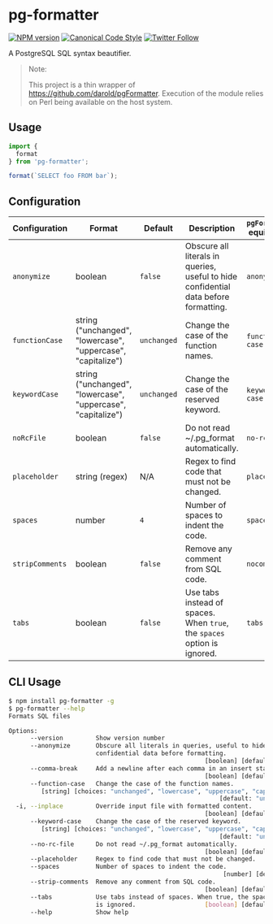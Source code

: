 # pg-formatter

[![NPM version](http://img.shields.io/npm/v/pg-formatter.svg?style=flat-square)](https://www.npmjs.org/package/pg-formatter)
[![Canonical Code Style](https://img.shields.io/badge/code%20style-canonical-blue.svg?style=flat-square)](https://github.com/gajus/canonical)
[![Twitter Follow](https://img.shields.io/twitter/follow/kuizinas.svg?style=social&label=Follow)](https://twitter.com/kuizinas)

A PostgreSQL SQL syntax beautifier.

> Note:
>
> This project is a thin wrapper of https://github.com/darold/pgFormatter.
> Execution of the module relies on Perl being available on the host system.

## Usage

```js
import {
  format
} from 'pg-formatter';

format(`SELECT foo FROM bar`);

```

## Configuration

|Configuration|Format|Default|Description|`pgFormatter` equivalent|
|---|---|---|---|---|
|`anonymize`|boolean|`false`|Obscure all literals in queries, useful to hide confidential data before formatting.|`anonymize`|
|`functionCase`|string ("unchanged", "lowercase", "uppercase", "capitalize")|`unchanged`|Change the case of the function names.|`function-case`|
|`keywordCase`|string ("unchanged", "lowercase", "uppercase", "capitalize")|`unchanged`|Change the case of the reserved keyword.|`keyword-case`|
|`noRcFile`|boolean|`false`|Do not read ~/.pg_format automatically.|`no-rcfile`|
|`placeholder`|string (regex)|N/A|Regex to find code that must not be changed.|`placeholder`|
|`spaces`|number|`4`|Number of spaces to indent the code.|`spaces`|
|`stripComments`|boolean|`false`|Remove any comment from SQL code.|`nocomment`|
|`tabs`|boolean|`false`|Use tabs instead of spaces. When `true`, the `spaces` option is ignored.|`tabs`|

## CLI Usage

```bash
$ npm install pg-formatter -g
$ pg-formatter --help
Formats SQL files

Options:
      --version         Show version number                            [boolean]
      --anonymize       Obscure all literals in queries, useful to hide
                        confidential data before formatting.
                                                      [boolean] [default: false]
      --comma-break     Add a newline after each comma in an insert statement.
                                                      [boolean] [default: false]
      --function-case   Change the case of the function names.
         [string] [choices: "unchanged", "lowercase", "uppercase", "capitalize"]
                                                          [default: "unchanged"]
  -i, --inplace         Override input file with formatted content.
                                                      [boolean] [default: false]
      --keyword-case    Change the case of the reserved keyword.
         [string] [choices: "unchanged", "lowercase", "uppercase", "capitalize"]
                                                          [default: "unchanged"]
      --no-rc-file      Do not read ~/.pg_format automatically.
                                                      [boolean] [default: false]
      --placeholder     Regex to find code that must not be changed.    [string]
      --spaces          Number of spaces to indent the code.
                                                           [number] [default: 4]
      --strip-comments  Remove any comment from SQL code.
                                                      [boolean] [default: false]
      --tabs            Use tabs instead of spaces. When true, the spaces option
                        is ignored.                   [boolean] [default: false]
      --help            Show help                                      [boolean]
```
